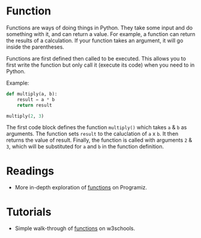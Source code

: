 # Function

Functions are ways of doing things in Python. They take some input and do something with it, and can return a value. For example, a function can return the results of a calculation. If your function takes an argument, it will go inside the parentheses. 

Functions are first defined then called to be executed. This allows you to first write the function but only call it (execute its code) when you need to in Python.

Example: 

```python
def multiply(a, b):
    result = a * b
    return result

multiply(2, 3)
```

The first code block defines the function `multiply()` which takes `a` & `b` as arguments. The function sets `result` to the caluclation of `a` x `b`. It then returns the value of result. Finally, the function is called with arguments `2` & `3`, which will be substituted for `a` and `b` in the function definition. 

# Readings

- More in-depth exploration of [functions](https://www.programiz.com/python-programming/function) on Programiz.

# Tutorials

- Simple walk-through of [functions](https://www.w3schools.com/python/python_functions.asp) on w3schools.
